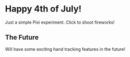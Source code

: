 Happy 4th of July!
=================

Just a simple Pixi experiment. Click to shoot fireworks!


The Future
------------

Will have some exciting hand tracking features in the future!
